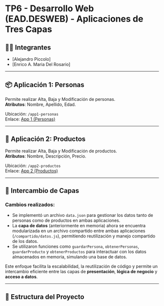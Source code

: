 # TP6 - Desarrollo Web (EAD.DESWEB) - Aplicaciones de Tres Capas

## 👨‍💻 Integrantes

  - [Alejandro Piccolo]
  - [Enrico A. Maria Del Rosario]


---

## 📦 Aplicación 1: Personas
Permite realizar Alta, Baja y Modificación de personas.  
**Atributos**: Nombre, Apellido, Edad.

Ubicación: `/app1-personas`  
Enlace: [App 1 (Personas)](https://github.com/alejandropiccolo1/tp6-desweb-aplicaciones-3-capas/tree/main/app1-personas)

---

## 🛒 Aplicación 2: Productos
Permite realizar Alta, Baja y Modificación de productos.  
**Atributos**: Nombre, Descripción, Precio.

Ubicación: `/app2-productos`  
Enlace: [App 2 (Productos)](https://github.com/alejandropiccolo1/tp6-desweb-aplicaciones-3-capas/tree/main/app2-productos)

---

## 🔄 Intercambio de Capas

### Cambios realizados:
- Se implementó un archivo `data.json` para gestionar los datos tanto de personas como de productos en ambas aplicaciones.
- La **capa de datos** (anteriormente en memoria) ahora se encuentra modularizada en un archivo compartido entre ambas aplicaciones (`/compartido/datos.js`), permitiendo reutilización y manejo compartido de los datos.
- Se utilizaron funciones como `guardarPersona`, `obtenerPersonas`, `guardarProducto` y `obtenerProductos` para interactuar con los datos almacenados en memoria, simulando una base de datos.

Este enfoque facilita la escalabilidad, la reutilización de código y permite un intercambio eficiente entre las capas de **presentación**, **lógica de negocio** y **acceso a datos**.

---

## 📁 Estructura del Proyecto

